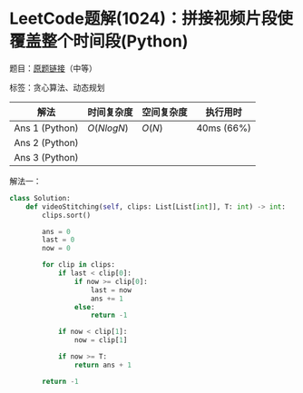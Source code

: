 # LeetCode题解(1024)：拼接视频片段使覆盖整个时间段(Python)

题目：[原题链接](https://leetcode-cn.com/problems/video-stitching/)（中等）

标签：贪心算法、动态规划

| 解法           | 时间复杂度 | 空间复杂度 | 执行用时   |
| -------------- | ---------- | ---------- | ---------- |
| Ans 1 (Python) | $O(NlogN)$ | $O(N)$     | 40ms (66%) |
| Ans 2 (Python) |            |            |            |
| Ans 3 (Python) |            |            |            |

解法一：

```python
class Solution:
    def videoStitching(self, clips: List[List[int]], T: int) -> int:
        clips.sort()

        ans = 0
        last = 0
        now = 0

        for clip in clips:
            if last < clip[0]:
                if now >= clip[0]:
                    last = now
                    ans += 1
                else:
                    return -1

            if now < clip[1]:
                now = clip[1]

            if now >= T:
                return ans + 1

        return -1
```